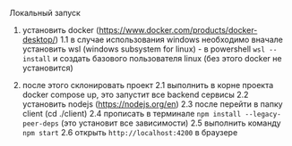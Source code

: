 Локальный запуск
1. установить docker (https://www.docker.com/products/docker-desktop/)
1.1 в случае использования windows необходимо вначале установить wsl (windows subsystem for linux) - в powershell 
```wsl --install```
и создать базового пользователя linux (без этого docker не установится)

2. после этого склонировать проект
   2.1 выполнить в корне проекта docker compose up, это запустит все backend сервисы
   2.2 установить nodejs (https://nodejs.org/en)
   2.3 после перейти в папку client (cd ./client)
   2.4 прописать в терминале ```npm install --legacy-peer-deps``` (это установит все зависимости)
   2.5 выполнить команду ```npm start```
   2.6 открыть ```http://localhost:4200``` в браузере 

